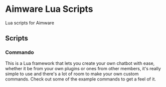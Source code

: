 # Aimware Lua Scripts
Lua scripts for Aimware

## Scripts
### Commando
This is a Lua framework that lets you create your own chatbot with ease, whether it be from your
own plugins or ones from other members, it's really simple to use and there's a lot of room to make
your own custom commands. Check out some of the example commands to get a feel of it.